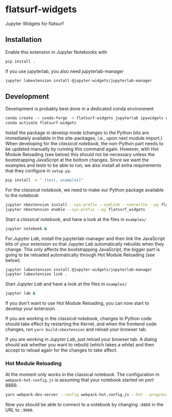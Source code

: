 # flatsurf-widgets

Jupyter Widgets for flatsurf

## Installation

Enable this extension in Jupyter Notebooks with

```bash
pip install .
```

If you use jupyterlab, you also need jupyterlab-manager

```bash
jupyter labextension install @jupyter-widgets/jupyterlab-manager
```

## Development

Development is probably best done in a dedicated conda environment

```bash
conda create -c conda-forge -n flatsurf-widgets jupyterlab ipywidgets widgetsnbextension pip 
conda activate flatsurf-widgets
```

Install the package in develop mode (changes to the Python bits are immediately
available in the site-packages, i.e., upon next module import.) When developing
for the *classical notebook*, the non-Python part needs to be updated manually
by running this command again. However, with Hot Module Reloading (see below)
this should not be necessary unless the bootstrapping JavaScript at the bottom
changes. Since we want the examples and tests to be able to run, we also
install all extra requirements that they configure in `setup.py`.

```bash
pip install -e ".[test, examples]"
```

For the *classical notebook*, we need to make our Python package available to the notebook

```bash
jupyter nbextension install --sys-prefix --symlink --overwrite --py flatsurf_widgets
jupyter nbextension enable --sys-prefix --py flatsurf_widgets
```

Start a *classical notebook*, and have a look at the files in `examples/`

```bash
jupyter notebook &
```

For *Jupyter Lab*, install the jupyterlab-manager and then *link* the
JavaScript bits of your extension so that Jupyter Lab automatically rebuilds
when they change. This only affects the bootstrapping JavaScript, the bigger
part is going to be reloaded automatically through Hot Module Reloading (see below).

```bash
jupyter labextension install @jupyter-widgets/jupyterlab-manager
jupyter labextension link .
```

Start *Jupyter Lab* and have a look at the files in `examples/`

```bash
jupyter lab &
```

If you don't want to use Hot Module Reloading, you can now start to develop your extension.

If you are working in the *classical notebook*, changes to Python code should
take effect by restarting the Kernel, and when the frontend code changes, run
`yarn build:nbextension` and reload your browser tab.

If you are working in *Jupyter Lab*, just reload your browser tab. A dialog
should ask whether you want to rebuild (which takes a while) and then accept to
reload again for the changes to take affect.

### Hot Module Reloading

At the moment only works in the classical notebook. The configuration in
`webpack-hot-config.js` is assuming that your notebook started on port 8889.

```bash
yarn webpack-dev-server --config webpack-hot.config.js --hot --progress
```

Now you should be able to connect to a notebook by changing `:8889` in the URL
to `:9000`.
